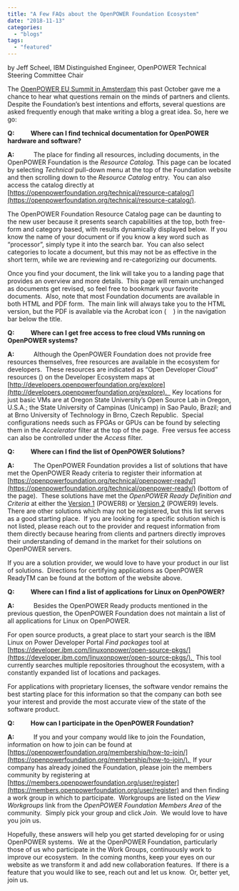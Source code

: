 ```yaml
---
title: "A Few FAQs about the OpenPOWER Foundation Ecosystem"
date: "2018-11-13"
categories: 
  - "blogs"
tags: 
  - "featured"
---
```


by Jeff Scheel, IBM Distinguished Engineer, OpenPOWER Technical Steering Committee Chair

The [OpenPOWER EU Summit in Amsterdam](https://openpowerfoundation.org/summit-2018-10-eu/) this past October gave me a chance to hear what questions remain on the minds of partners and clients.  Despite the Foundation’s best intentions and efforts, several questions are asked frequently enough that make writing a blog a great idea. So, here we go:

**Q:           Where can I find technical documentation for OpenPOWER hardware and software?**

**A:**           The place for finding all resources, including documents, in the OpenPOWER Foundation is the _Resource Catalog._ This page can be located by selecting _Technical_ pull-down menu at the top of the Foundation website and then scrolling down to the _Resource Catalog_ entry.  You can also access the catalog directly at [https://openpowerfoundation.org/technical/resource-catalog/](https://openpowerfoundation.org/technical/resource-catalog/).

The OpenPOWER Foundation Resource Catalog page can be daunting to the new user because it presents search capabilities at the top, both free-form and category based, with results dynamically displayed below.  If you know the name of your document or if you know a key word such as “processor”, simply type it into the search bar.  You can also select categories to locate a document, but this may not be as effective in the short term, while we are reviewing and re-categorizing our documents.

Once you find your document, the link will take you to a landing page that provides an overview and more details.  This page will remain unchanged as documents get revised, so feel free to bookmark your favorite documents.  Also, note that most Foundation documents are available in both HTML and PDF form.  The main link will always take you to the HTML version, but the PDF is available via the Acrobat icon (    ) in the navigation bar below the title.

**Q:           Where can I get free access to free cloud VMs running on OpenPOWER systems?**

**A:**           Although the OpenPOWER Foundation does not provide free resources themselves, free resources are available in the ecosystem for developers.  These resources are indicated as “Open Developer Cloud” resources () on the Developer Ecosystem maps at [http://developers.openpowerfoundation.org/explore](http://developers.openpowerfoundation.org/explore).   Key locations for just basic VMs are at Oregon State University’s Open Source Lab in Oregon, U.S.A.; the State University of Campinas (Unicamp) in Sao Paulo, Brazil; and at Brno University of Technology in Brno, Czech Republic.  Special configurations needs such as FPGAs or GPUs can be found by selecting them in the _Accelerator_ filter at the top of the page.  Free versus fee access can also be controlled under the _Access_ filter.

**Q:           Where can I find the list of OpenPOWER Solutions?**

**A:**           The OpenPOWER Foundation provides a list of solutions that have met the OpenPOWER Ready criteria to register their information at [https://openpowerfoundation.org/technical/openpower-ready/](https://openpowerfoundation.org/technical/openpower-ready/) (bottom of the page).  These solutions have met the _OpenPOWER Ready Definition and Criteria_ at either the [Version 1](https://openpowerfoundation.org/?resource_lib=technicalopenpower-ready) (POWER8) or [Version 2](https://openpowerfoundation.org/?resource_lib=openpower-ready-definition-criteria-v2-0) (POWER9) levels.  There are other solutions which may not be registered, but this list serves as a good starting place.  If you are looking for a specific solution which is not listed, please reach out to the provider and request information from them directly because hearing from clients and partners directly improves their understanding of demand in the market for their solutions on OpenPOWER servers. 

If you are a solution provider, we would love to have your product in our list of solutions.  Directions for certifying applications as OpenPOWER ReadyTM can be found at the bottom of the website above.

**Q:           Where can I find a list of applications for Linux on OpenPOWER?**

**A:**           Besides the OpenPOWER Ready products mentioned in the previous question, the OpenPOWER Foundation does not maintain a list of all applications for Linux on OpenPOWER. 

For open source products, a great place to start your search is the IBM Linux on Power Developer Portal _Find packages_ tool at [https://developer.ibm.com/linuxonpower/open-source-pkgs/](https://developer.ibm.com/linuxonpower/open-source-pkgs/).  This tool currently searches multiple repositories throughout the ecosystem, with a constantly expanded list of locations and packages. 

For applications with proprietary licenses, the software vendor remains the best starting place for this information so that the company can both see your interest and provide the most accurate view of the state of the software product.

**Q:           How can I participate in the OpenPOWER Foundation?**

**A:**           If you and your company would like to join the Foundation, information on how to join can be found at [https://openpowerfoundation.org/membership/how-to-join/](https://openpowerfoundation.org/membership/how-to-join/).  If your company has already joined the Foundation, please join the members community by registering at [https://members.openpowerfoundation.org/user/register](https://members.openpowerfoundation.org/user/register) and then finding a work group in which to participate.  Workgroups are listed on the _View Workgroups_ link from the _OpenPOWER Foundation Members Area_ of the community.  Simply pick your group and click _Join_.  We would love to have you join us.

Hopefully, these answers will help you get started developing for or using OpenPOWER systems.  We at the OpenPOWER Foundation, particularly those of us who participate in the Work Groups, continuously work to improve our ecosystem.  In the coming months, keep your eyes on our website as we transform it and add new collaboration features.  If there is a feature that you would like to see, reach out and let us know.  Or, better yet, join us.
